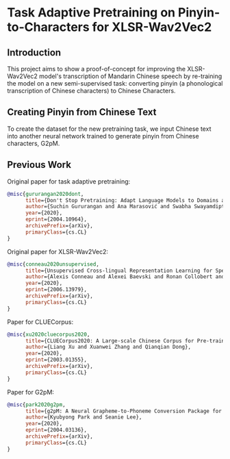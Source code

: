 # Task Adaptive Pretraining on Pinyin-to-Characters for XLSR-Wav2Vec2

## Introduction

This project aims to show a proof-of-concept for improving the XLSR-Wav2Vec2
model's transcription of Mandarin Chinese speech by re-training the model on a
new semi-supervised task: converting pinyin (a phonological transcription of
Chinese characters) to Chinese Characters.

## Creating Pinyin from Chinese Text

To create the dataset for the new pretraining task, we input Chinese text into
another neural network trained to generate pinyin from Chinese characters,
G2pM.

## Previous Work

Original paper for task adaptive pretraining:

```bibtex
@misc{gururangan2020dont,
      title={Don't Stop Pretraining: Adapt Language Models to Domains and Tasks}, 
      author={Suchin Gururangan and Ana Marasović and Swabha Swayamdipta and Kyle Lo and Iz Beltagy and Doug Downey and Noah A. Smith},
      year={2020},
      eprint={2004.10964},
      archivePrefix={arXiv},
      primaryClass={cs.CL}
}
```

Original paper for XLSR-Wav2Vec2:

```bibtex
@misc{conneau2020unsupervised,
      title={Unsupervised Cross-lingual Representation Learning for Speech Recognition}, 
      author={Alexis Conneau and Alexei Baevski and Ronan Collobert and Abdelrahman Mohamed and Michael Auli},
      year={2020},
      eprint={2006.13979},
      archivePrefix={arXiv},
      primaryClass={cs.CL}
}
```

Paper for CLUECorpus:

```bibtex
@misc{xu2020cluecorpus2020,
      title={CLUECorpus2020: A Large-scale Chinese Corpus for Pre-training Language Model}, 
      author={Liang Xu and Xuanwei Zhang and Qianqian Dong},
      year={2020},
      eprint={2003.01355},
      archivePrefix={arXiv},
      primaryClass={cs.CL}
}
```

Paper for G2pM:

```bibtex
@misc{park2020g2pm,
      title={g2pM: A Neural Grapheme-to-Phoneme Conversion Package for Mandarin Chinese Based on a New Open Benchmark Dataset}, 
      author={Kyubyong Park and Seanie Lee},
      year={2020},
      eprint={2004.03136},
      archivePrefix={arXiv},
      primaryClass={cs.CL}
}
```
